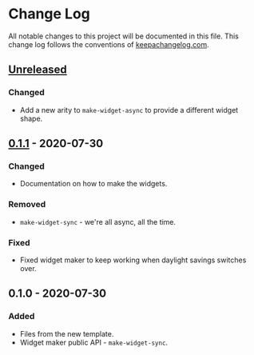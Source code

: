 # Change Log
All notable changes to this project will be documented in this file. This change log follows the conventions of [keepachangelog.com](http://keepachangelog.com/).

## [Unreleased]
### Changed
- Add a new arity to `make-widget-async` to provide a different widget shape.

## [0.1.1] - 2020-07-30
### Changed
- Documentation on how to make the widgets.

### Removed
- `make-widget-sync` - we're all async, all the time.

### Fixed
- Fixed widget maker to keep working when daylight savings switches over.

## 0.1.0 - 2020-07-30
### Added
- Files from the new template.
- Widget maker public API - `make-widget-sync`.

[Unreleased]: https://github.com/your-name/clojure-bits-state/compare/0.1.1...HEAD
[0.1.1]: https://github.com/your-name/clojure-bits-state/compare/0.1.0...0.1.1
